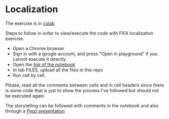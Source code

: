 # Localization

The exercise is in [colab](https://colab.research.google.com/drive/1kjPynvYsP8W4LBgTTWC-MN56FtSQbtje)

Steps to follow in order to view/execute the code with FIFA localization exercise. 

* Open a Chrome browser
* Sign in with a google account, and press "Open in playground" if you cannot execute it directly.
* Open the [link of the notebook](https://colab.research.google.com/drive/1kjPynvYsP8W4LBgTTWC-MN56FtSQbtj)
* In tab FILES, upload all the files in this repo 
* Run cell by cell. 

Please, read all the comments between cells and in cell headers since there is some code that is just to show the process I've followed but should not be executed again. 

The storytelling can be followed with comments in the notebook and also through a [Prezi presentation](https://prezi.com/view/nbunHbux979hQiKer3Zp/)
